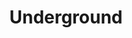 ---
pid: rs507
title: Underground
location_transcription: Cobbs Creek Parkway
coordinates: 
zipcode: '19082'
gen_neighborhood: 
neighborhood: 
outside_phl: 'Upper Darby PA '
age: '34'
age_range: 30-39
instagram: 
image_file_name: rs_507.jpg
proposal_transcription: |-
  I want to build a billboard with this message, & install on the parkway across from the MOVE bombing location a 6200 Osage Ave:
  //Our Enemy has figured out how to keep you away from me. (personal cell phone here)//
topic: MOVE
topic_summary: '0'
type: Billboard
keywords_other: 
credit: Jermaine Ollivierre
image_labels: 
twitter: 
facebook: 
permalink: "/monuments/rs507/"
layout: item-page
---